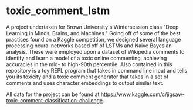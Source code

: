 # toxic_comment_lstm

A project undertaken for Brown University's Wintersession class "Deep Learning in Minds, Brains, and Machines." Going off of some of the best practices found on a Kaggle competition, we designed several language processing neural networks based off of LSTMs and Naive Bayesian analysis. These were employed upon a dataset of Wikipedia comments to identify and learn a model of a toxic online commenting, achieving accuracies in the mid- to high-90th percentile. Also contained in this repository is a toy REPL program that takes in command line input and tells you its toxicity and a toxic comment generator that takes in a set of comments and uses character embeddings to output similar text.

All data for the project can be found at https://www.kaggle.com/c/jigsaw-toxic-comment-classification-challenge.
